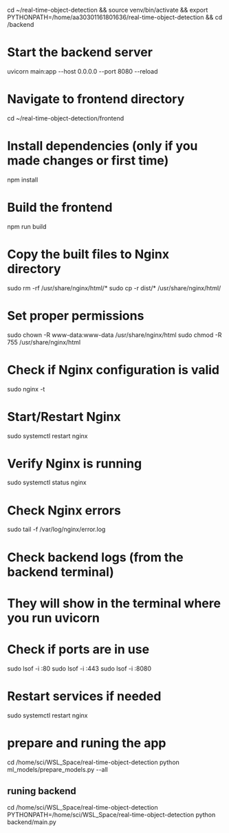 cd ~/real-time-object-detection && source venv/bin/activate &&
export PYTHONPATH=/home/aa30301161801636/real-time-object-detection && cd /backend

# Start the backend server
uvicorn main:app --host 0.0.0.0 --port 8080 --reload

# Navigate to frontend directory
cd ~/real-time-object-detection/frontend

# Install dependencies (only if you made changes or first time)
npm install

# Build the frontend
npm run build

# Copy the built files to Nginx directory
sudo rm -rf /usr/share/nginx/html/*
sudo cp -r dist/* /usr/share/nginx/html/

# Set proper permissions
sudo chown -R www-data:www-data /usr/share/nginx/html
sudo chmod -R 755 /usr/share/nginx/html

# Check if Nginx configuration is valid
sudo nginx -t

# Start/Restart Nginx
sudo systemctl restart nginx

# Verify Nginx is running
sudo systemctl status nginx
# Check Nginx errors
sudo tail -f /var/log/nginx/error.log

# Check backend logs (from the backend terminal)
# They will show in the terminal where you run uvicorn

# Check if ports are in use
sudo lsof -i :80
sudo lsof -i :443
sudo lsof -i :8080

# Restart services if needed
sudo systemctl restart nginx

# prepare and runing the app

cd /home/sci/WSL_Space/real-time-object-detection
python ml_models/prepare_models.py --all

## runing backend

cd /home/sci/WSL_Space/real-time-object-detection
PYTHONPATH=/home/sci/WSL_Space/real-time-object-detection python backend/main.py

